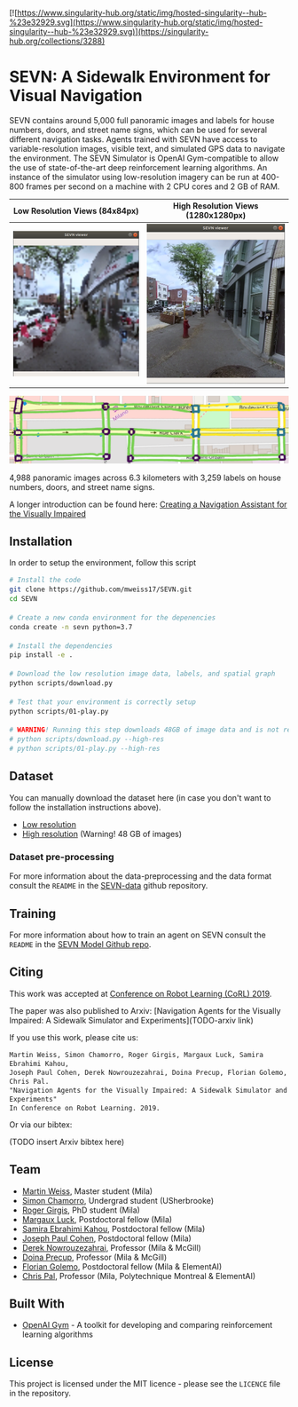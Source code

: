 [![https://www.singularity-hub.org/static/img/hosted-singularity--hub-%23e32929.svg](https://www.singularity-hub.org/static/img/hosted-singularity--hub-%23e32929.svg)](https://singularity-hub.org/collections/3288)

# SEVN: A Sidewalk Environment for Visual Navigation

SEVN contains around 5,000 full panoramic images and labels for house numbers, doors, and street name signs, which can be used for several different navigation tasks.
Agents trained with SEVN have access to variable-resolution images, visible text, and simulated GPS data to navigate the environment. 
The SEVN Simulator is OpenAI Gym-compatible to allow the use of state-of-the-art deep reinforcement learning algorithms. An instance of the simulator using low-resolution imagery can be run at 400-800 frames per second on a machine with 2 CPU cores and 2 GB of RAM.

Low Resolution Views (84x84px)             |  High Resolution Views (1280x1280px)
:-------------------------:|:-------------------------:
![game.png](img/low-res-viewer.png)  |  ![game.png](img/high-res-viewer.png)

![spatial_graph.png](img/spatial_graph.png)

4,988 panoramic images across 6.3 kilometers with 3,259 labels on house numbers, doors, and street name signs.

A longer introduction can be found here: [Creating a Navigation Assistant for the Visually Impaired](https://github.com/mweiss17/SEVN/blob/master/docs/01-article-env-introduction.md)


## Installation

In order to setup the environment, follow this script
```bash
# Install the code
git clone https://github.com/mweiss17/SEVN.git
cd SEVN

# Create a new conda environment for the depenencies
conda create -n sevn python=3.7

# Install the dependencies
pip install -e .

# Download the low resolution image data, labels, and spatial graph
python scripts/download.py

# Test that your environment is correctly setup
python scripts/01-play.py

# WARNING! Running this step downloads 48GB of image data and is not required to run the model or play with the environment.
# python scripts/download.py --high-res
# python scripts/01-play.py --high-res

```

## Dataset
You can manually download the dataset here (in case you don't want to follow the installation instructions above).
- [Low resolution](http://sevn.s3.amazonaws.com/dataset.zip)
- [High resolution](https://sevn.s3.amazonaws.com/SEVN-high-res-images.zip) (Warning! 48 GB of images)

### Dataset pre-processing
For more information about the data-preprocessing and the data format consult the `README` in the [SEVN-data](https://github.com/mweiss17/SEVN-data) github repository.

## Training
For more information about how to train an agent on SEVN consult the `README` in the [SEVN Model Github repo](https://github.com/mweiss17/SEVN-model).

## Citing

This work was accepted at [Conference on Robot Learning (CoRL) 2019](https://www.robot-learning.org/).

The paper was also published to Arxiv: [Navigation Agents for the Visually Impaired: A Sidewalk Simulator and Experiments](TODO-arxiv link)

If you use this work, please cite us:

```
Martin Weiss, Simon Chamorro, Roger Girgis, Margaux Luck, Samira Ebrahimi Kahou, 
Joseph Paul Cohen, Derek Nowrouzezahrai, Doina Precup, Florian Golemo, Chris Pal. 
"Navigation Agents for the Visually Impaired: A Sidewalk Simulator and Experiments" 
In Conference on Robot Learning. 2019.
```

Or via our bibtex:

(TODO insert Arxiv bibtex here)

## Team

- [Martin Weiss](https://github.com/mweiss17), Master student (Mila) 
- [Simon Chamorro](https://github.com/simonchamorro), Undergrad student (USherbrooke)
- [Roger Girgis](https://github.com/roggirg), PhD student (Mila)
- [Margaux Luck](https://github.com/Museau), Postdoctoral fellow (Mila)
- [Samira Ebrahimi Kahou](https://sites.google.com/site/samiraekahou/), Postdoctoral fellow (Mila)
- [Joseph Paul Cohen](https://josephpcohen.com/w/), Postdoctoral fellow (Mila)
- [Derek Nowrouzezahrai](http://www.cim.mcgill.ca/~derek/), Professor (Mila & McGill)
- [Doina Precup](https://www.cs.mcgill.ca/~dprecup/), Professor (Mila & McGill)
- [Florian Golemo](https://fgolemo.github.io/), Postdoctoral fellow (Mila & ElementAI)
- [Chris Pal](https://mila.quebec/en/person/pal-christopher/), Professor (Mila, Polytechnique Montreal & ElementAI)

## Built With
* [OpenAI Gym](https://github.com/openai/gym) - A toolkit for developing and comparing reinforcement learning algorithms


## License

This project is licensed under the MIT licence - please see the `LICENCE` file in the repository.
 

